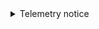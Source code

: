 <details>
<summary>Telemetry notice</summary>

<p>By default, Snowplow collects telemetry data for {props.name}{props.since && ` (since version ${props.since})`}. Telemetry allows us to understand how our applications are used and helps us build a better product for our users (including you!).</p>

This data is anonymous and minimal, and since our code is open source, you can inspect [what’s collected](https://raw.githubusercontent.com/snowplow/iglu-central/master/schemas/com.snowplowanalytics.oss/oss_context/jsonschema/1-0-1).

<p>{props.idSetting && (<>If you wish to help us further, you can optionally provide your email (or just a UUID) in the <code>{props.idSetting}</code> {props.settingWord || "configuration setting"}.</>)}</p>

<p>{(props.disableSetting || props.enableSetting) && (<>If you wish to disable telemetry, you can do so by setting <code>{props.disableSetting || props.enableSetting}</code> to <code>{props.enableSetting ? "false" : "true"}</code>.</>)}</p>

<div>{props.children}</div>

See our [telemetry principles](/docs/get-started/snowplow-community-edition/telemetry/index.md) for more information.

</details>